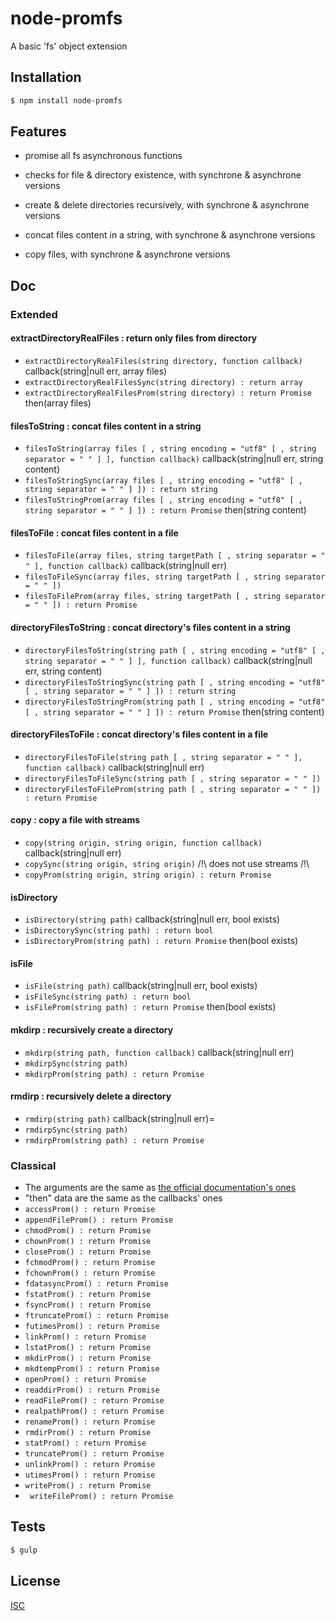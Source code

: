 # node-promfs
A basic 'fs' object extension


## Installation

```bash
$ npm install node-promfs
```

## Features

  * promise all fs asynchronous functions

  * checks for file & directory existence, with synchrone & asynchrone versions
  * create & delete directories recursively, with synchrone & asynchrone versions
  * concat files content in a string, with synchrone & asynchrone versions
  * copy files, with synchrone & asynchrone versions

## Doc

 ### Extended

  #### extractDirectoryRealFiles : return only files from directory
   * ``` extractDirectoryRealFiles(string directory, function callback) ``` callback(string|null err, array files)
   * ``` extractDirectoryRealFilesSync(string directory) : return array ```
   * ``` extractDirectoryRealFilesProm(string directory) : return Promise ``` then(array files)

  #### filesToString : concat files content in a string
   * ``` filesToString(array files [ , string encoding = "utf8" [ , string separator = " " ] ], function callback) ``` callback(string|null err, string content)
   * ``` filesToStringSync(array files [ , string encoding = "utf8" [ , string separator = " " ] ]) : return string ```
   * ``` filesToStringProm(array files [ , string encoding = "utf8" [ , string separator = " " ] ]) : return Promise ``` then(string content)

  #### filesToFile : concat files content in a file
   * ``` filesToFile(array files, string targetPath [ , string separator = " " ], function callback) ``` callback(string|null err)
   * ``` filesToFileSync(array files, string targetPath [ , string separator = " " ]) ```
   * ``` filesToFileProm(array files, string targetPath [ , string separator = " " ]) : return Promise ```

  #### directoryFilesToString : concat directory's files content in a string
   * ``` directoryFilesToString(string path [ , string encoding = "utf8" [ , string separator = " " ] ], function callback) ``` callback(string|null err, string content)
   * ``` directoryFilesToStringSync(string path [ , string encoding = "utf8" [ , string separator = " " ] ]) : return string ```
   * ``` directoryFilesToStringProm(string path [ , string encoding = "utf8" [ , string separator = " " ] ]) : return Promise ``` then(string content)

  #### directoryFilesToFile : concat directory's files content in a file
   * ``` directoryFilesToFile(string path [ , string separator = " " ], function callback) ``` callback(string|null err)
   * ``` directoryFilesToFileSync(string path [ , string separator = " " ]) ```
   * ``` directoryFilesToFileProm(string path [ , string separator = " " ]) : return Promise ```

  #### copy : copy a file with streams
   * ``` copy(string origin, string origin, function callback) ``` callback(string|null err)
   * ``` copySync(string origin, string origin) ``` /!\ does not use streams /!\
   * ``` copyProm(string origin, string origin) : return Promise ```

  #### isDirectory
   * ``` isDirectory(string path) ``` callback(string|null err, bool exists)
   * ``` isDirectorySync(string path) : return bool ```
   * ``` isDirectoryProm(string path) : return Promise ``` then(bool exists)

  #### isFile
   * ``` isFile(string path) ``` callback(string|null err, bool exists)
   * ``` isFileSync(string path) : return bool ```
   * ``` isFileProm(string path) : return Promise ``` then(bool exists)

  #### mkdirp : recursively create a directory
   * ``` mkdirp(string path, function callback) ``` callback(string|null err)
   * ``` mkdirpSync(string path) ```
   * ``` mkdirpProm(string path) : return Promise ```

  #### rmdirp : recursively delete a directory
   * ``` rmdirp(string path) ``` callback(string|null err)=
   * ``` rmdirpSync(string path) ```
   * ``` rmdirpProm(string path) : return Promise ```

 ### Classical

  * The arguments are the same as [the official documentation's ones](https://nodejs.org/api/fs.html)
  * "then" data are the same as the callbacks' ones
  * ``` accessProm() : return Promise ```
  * ``` appendFileProm() : return Promise ```
  * ``` chmodProm() : return Promise ```
  * ``` chownProm() : return Promise ```
  * ``` closeProm() : return Promise ```
  * ``` fchmodProm() : return Promise ```
  * ``` fchownProm() : return Promise ```
  * ``` fdatasyncProm() : return Promise ```
  * ``` fstatProm() : return Promise ```
  * ``` fsyncProm() : return Promise ```
  * ``` ftruncateProm() : return Promise ```
  * ``` futimesProm() : return Promise ```
  * ``` linkProm() : return Promise ```
  * ``` lstatProm() : return Promise ```
  * ``` mkdirProm() : return Promise ```
  * ``` mkdtempProm() : return Promise ```
  * ``` openProm() : return Promise ```
  * ``` readdirProm() : return Promise ```
  * ``` readFileProm() : return Promise ```
  * ``` realpathProm() : return Promise ```
  * ``` renameProm() : return Promise ```
  * ``` rmdirProm() : return Promise ```
  * ``` statProm() : return Promise ```
  * ``` truncateProm() : return Promise ```
  * ``` unlinkProm() : return Promise ```
  * ``` utimesProm() : return Promise ```
  * ``` writeProm() : return Promise ```
  * ``` writeFileProm() : return Promise```

## Tests

```bash
$ gulp
```

## License

  [ISC](LICENSE)
